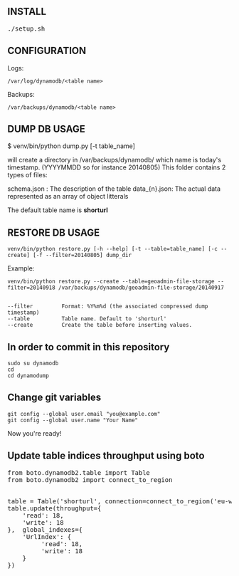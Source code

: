 INSTALL
-------

<pre>
./setup.sh
</pre>


CONFIGURATION
-------------

Logs:

    /var/log/dynamodb/<table name>

Backups:

    /var/backups/dynamodb/<table name>


DUMP DB USAGE
-------------

  $ venv/bin/python dump.py [-t table_name] 

will create a directory in /var/backups/dynamodb/<table name> which name is today's timestamp. (YYYYMMDD so for instance 20140805)
This folder contains 2 types of files:

schema.json : The description of the table
data_{n}.json: The actual data represented as an array of object litterals

The default table name is **shorturl**

RESTORE DB USAGE
----------------

    venv/bin/python restore.py [-h --help] [-t --table=table_name] [-c --create] [-f --filter=20140805] dump_dir

Example:

    venv/bin/python restore.py --create --table=geoadmin-file-storage --filter=20140918 /var/backups/dynamodb/geoadmin-file-storage/20140917


    --filter         Format: %Y%m%d (the associated compressed dump timestamp)
    --table          Table name. Default to 'shorturl'
    --create         Create the table before inserting values.

In order to commit in this repository
-------------------------------------

    sudo su dynamodb
    cd
    cd dynamodump

Change git variables
--------------------

    git config --global user.email "you@example.com"
    git config --global user.name "Your Name"

Now you're ready!

Update table indices throughput using boto
------------------------------------------

<pre>
from boto.dynamodb2.table import Table
from boto.dynamodb2 import connect_to_region


table = Table('shorturl', connection=connect_to_region('eu-west-1'))
table.update(throughput={
    'read': 18,
    'write': 18
},  global_indexes={
    'UrlIndex': {
         'read': 18,
         'write': 18
    }
})
</pre>
